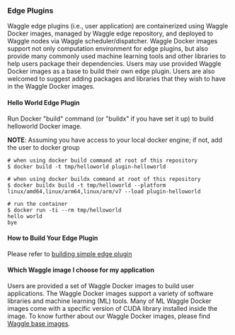 ### Edge Plugins

Waggle edge plugins (i.e., user application) are containerized using Waggle Docker images, managed by Waggle edge repository, and deployed to Waggle nodes via Waggle scheduler/dispatcher. Waggle Docker images support not only computation environment for edge plugins, but also provide many commonly used machine learning tools and other libraries to help users package their dependencies. Users may use provided Waggle Docker images as a base to build their own edge plugin. Users are also welcomed to suggest adding packages and libraries that they wish to have in the Waggle Docker images.

#### Hello World Edge Plugin

Run Docker "build" command (or "buildx" if you have set it up) to build helloworld Docker image.

__NOTE__: Assuming you have access to your local docker engine; if not, add the user to docker group

```
# when using docker build command at root of this repository
$ docker build -t tmp/helloworld plugin-helloworld

# when using docker buildx command at root of this repository
$ docker buildx build -t tmp/helloworld --platform linux/amd64,linux/arm64,linux/arm/v7 --load plugin-helloworld

# run the container
$ docker run -ti --rm tmp/helloworld
hello world
bye
```

#### How to Build Your Edge Plugin

Please refer to [building simple edge plugin](plugin-simple/README.md)

#### Which Waggle image I choose for my application

Users are provided a set of Waggle Docker images to build user applications. The Waggle Docker images support a variety of software libraries and machine learning (ML) tools. Many of ML Waggle Docker images come with a specific version of CUDA library installed inside the image. To know further about our Waggle Docker images, please find [Waggle base images](docs/waggle_base_images.md).

